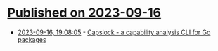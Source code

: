 # [Published on 2023-09-16](index.md)

* [2023-09-16, 19:08:05](https://lobste.rs/s/epapek/capslock_capability_analysis_cli_for_go) - [Capslock - a capability analysis CLI for Go packages](https://github.com/google/capslock/)
